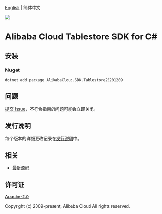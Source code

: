 [English](README.md) | 简体中文

![](https://aliyunsdk-pages.alicdn.com/icons/AlibabaCloud.svg)

# Alibaba Cloud Tablestore SDK for C#

## 安装

### Nuget

```bash
dotnet add package AlibabaCloud.SDK.Tablestore20201209
```

## 问题

[提交 Issue](https://github.com/aliyun/alibabacloud-csharp-sdk/issues/new)，不符合指南的问题可能会立即关闭。

## 发行说明

每个版本的详细更改记录在[发行说明](./ChangeLog.md)中。

## 相关

* [最新源码](https://github.com/aliyun/alibabacloud-csharp-sdk/)

## 许可证

[Apache-2.0](http://www.apache.org/licenses/LICENSE-2.0)

Copyright (c) 2009-present, Alibaba Cloud All rights reserved.
